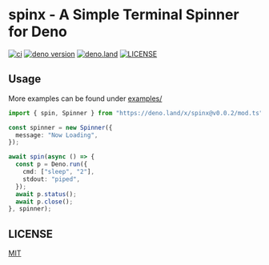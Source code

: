 # spinx - A Simple Terminal Spinner for Deno
[![ci](https://github.com/d2verb/spinx/actions/workflows/ci.yml/badge.svg)](.github/workflows/ci.yml)
[![deno version](https://img.shields.io/badge/deno-%5E1.27.0-green?logo=deno)](https://deno.land)
[![deno.land](https://img.shields.io/github/v/tag/d2verb/spinx?style=flat&logo=deno&label=deno.land&color=steelblue&sort=semver)](https://deno.land/x/spinx)
[![LICENSE](https://img.shields.io/badge/license-MIT-brightgreen)](LICENSE)

## Usage

More examples can be found under [examples/](examples/)

```ts
import { spin, Spinner } from "https://deno.land/x/spinx@v0.0.2/mod.ts";

const spinner = new Spinner({
  message: "Now Loading",
});

await spin(async () => {
  const p = Deno.run({
    cmd: ["sleep", "2"],
    stdout: "piped",
  });
  await p.status();
  await p.close();
}, spinner);
```

## LICENSE
[MIT](./LICENSE)